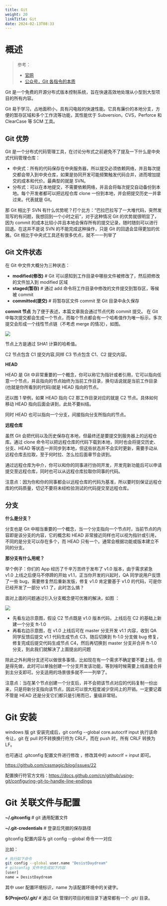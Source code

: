 ```yaml
---
title: Git
weight: 20
linkTitle: Git
date: 2024-02-13T08:33
---
```



# 概述

> 参考：
>
> - [官网](https://git-scm.com/)
> - [公众号，Git 各指令的本质](https://mp.weixin.qq.com/s/YBRdyyxkv3lpNDyqrBiLCA)

Git 是一个免费的开源分布式版本控制系统，旨在快速高效地处理从小型到大型项目的所有内容。

Git 易于学习，占地面积小，具有闪电般的快速性能。它具有廉价的本地分支，方便的暂存区域和多个工作流等功能，其性能优于 Subversion，CVS，Perforce 和 ClearCase 等 SCM 工具。

## Git 优势

Git 是一个分布式代码管理工具，在讨论分布式之前避免不了提及一下什么是中央式代码管理仓库：

- 中央式：所有的代码保存在中央服务器，所以提交必须依赖网络，并且每次提交都会带入到中央仓库，如果是协同开发可能频繁触发代码合并，进而增加提交的成本和代价。最典型的就是 SVN。
- 分布式：可以在本地提交，不需要依赖网络，并且会将每次提交自动备份到本地。每个开发者都可以把远程仓库 clone 一份到本地，并会把提交历史一并拿过来。代表就是 Git。

那 Git 相比于 SVN 有什么优势呢？打个比方：“巴拉巴拉写了一大堆代码，突然发现写的有问题，我想回到一个小时之前”，对于这种情况 Git 的优势就很明显了，因为 commit 的成本比较小并且本地会保存所有的提交记录，随时随刻可以进行回退。在这并不是说 SVN 的不能完成这种操作，只是 Git 的回退会显得更加的优雅。Git 相比于中央式工具还有很多优点，就不一一列举了

## Git 文件状态

在 Git 中文件大概分为三种状态：

- **modified(修改)** # Git 可以感知到工作目录中哪些文件被修改了，然后把修改的文件加入到 modified 区域
- **staged(暂存)** # 通过 add 命令将工作目录中修改的文件提交到暂存区，等候被 commit
- **committed(提交)** # 将暂存区文件 commit 至 Git 目录中永久保存

**commit 节点**
为了便于表述，本篇文章我会通过节点代称 commit 提交。
在 Git 中每次提交都会生成一个节点，而每个节点都会有一个哈希值作为唯一标示，多次提交会形成一个线性节点链（不考虑 merge 的情况），如图。

![](https://notes-learning.oss-cn-beijing.aliyuncs.com/sq07re/1622380398088-7ac43710-9863-46af-b3f4-6b30c76a3558.webp)

节点上方是通过 SHA1 计算的哈希值。

C2 节点包含 C1 提交内容,同样 C3 节点包含 C1、C2 提交内容。

**HEAD**

HEAD 是 Git 中非常重要的一个概念，你可以称它为指针或者引用，它可以指向任意一个节点，并且指向的节点始终为当前工作目录，换句话说就是当前工作目录(也就是你所看到的代码)就是 HEAD 指向的节点。

还以图 1 举例，如果 HEAD 指向 C2 那工作目录对应的就是 C2 节点。具体如何移动 HEAD 指向后面会讲到，此处不要纠结。

同时 HEAD 也可以指向一个分支，间接指向分支所指向的节点。

**远程仓库**

虽然 Git 会把代码以及历史保存在本地，但最终还是要提交到服务器上的远程仓库。通过 clone 命令可以把远程仓库的代码下载到本地，同时也会将提交历史、分支、HEAD 等状态一并同步到本地，但这些状态并不会实时更新，需要手动从远程仓库去拉取，至于何时拉、怎么拉后面章节会讲到。

通过远程仓库为中介，你可以和你的同事进行协同开发，开发完新功能后可以申请提交至远程仓库，同时也可以从远程仓库拉取你同事的代码。

注意点：因为你和你的同事都会以远程仓库的代码为基准，所以要时刻保证远程仓库的代码质量，切记不要将未经检验测试的代码提交至远程仓库。

## 分支

**什么是分支？**

分支也是 Git 中相当重要的一个概念，当一个分支指向一个节点时，当前节点的内容即是该分支的内容，它的概念和 HEAD 非常接近同样也可以视为指针或引用，不同的是分支可以存在多个，而 HEAD 只有一个。通常会根据功能或版本建立不同的分支。

**那分支有什么用呢？**

举个例子：你们的 App 经历了千辛万苦终于发布了 v1.0 版本，由于需求紧急 v1.0 上线之后便马不停蹄的开始 v1.1，正当你开发的兴起时，QA 同学说用户反馈了一些 bug，需要修复然后重新发版，修复 v1.0 肯定要基于 v1.0 的代码，可是你已经开发了一部分 v1.1 了，此时怎么搞？

面对上面的问题通过引入分支概念便可优雅的解决，如图 ：

![](https://notes-learning.oss-cn-beijing.aliyuncs.com/sq07re/1622380397995-e668f4eb-8196-48d8-827e-38b63bb28ad1.webp)

- 先看左边示意图，假设 C2 节点既是 v1.0 版本代码，上线后在 C2 的基础上新建一个分支 ft-1.0
- 再看右边示意图，在 v1.0 上线后可在 master 分支开发 v1.1 内容，收到 QA 同学反馈后提交 v1.1 代码生成节点 C3，随后切换到 ft-1.0 分支做 bug 修复，修复完成后提交代码生成节点 C4，然后再切换到 master 分支并合并 ft-1.0 分支，到此我们就解决了上面提出的问题

除此之外利用分支还可以做很多事情，比如现在有一个需求不确定要不要上线，但是得先做，此时可以单独创建一个分支开发该功能，等到啥时候需要上线直接合并到主分支即可。分支适用的场景很多就不一一列举了。

注意点：当在某个节点创建一个分支后，并不会把该节点对应的代码复制一份出来，只是将新分支指向该节点，因此可以很大程度减少空间上的开销。一定要记着不管是 HEAD 还是分支它们都只是引用而已，量级非常轻。

# Git 安装

windows 版 git 安装完成后，git config --global core.autocrlf input 执行该命令让，git 在 pull 时不转换换行符为 CRLF，而在 push 时，所有 CRLF 转换为 LF。

也可通过 .gitconfig 配置文件进行修改 ，修改其中的 autocrlf = input 即可。

<https://github.com/cssmagic/blog/issues/22>

配置换行符官方文档：<https://docs.github.com/cn/github/using-git/configuring-git-to-handle-line-endings>

# Git 关联文件与配置

**~/.gitconfig** # git 通用配置文件

**~/.git-credentials** # 登录后凭据的保存路径

gitconfig 配置内容与 git config --global 命令一一对应

比如：

```bash
# 执行如下命令
git config --global user.name "DesistDaydream"
# gitconfig 文件中生成如下内容
[user]
name = DesistDaydream
```

其中 user 配置环境标识，name 为该配置环境中的关键字。

**${Project}/.git/** # 通过 Git 管理的项目的根目录下通常都有一个 .git/ 目录。
